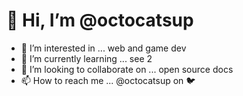 # 👋 Hi, I’m @octocatsup

- 👀 I’m interested in ... web and game dev
- 🌱 I’m currently learning ... see 2
- 💞️ I’m looking to collaborate on ... open source docs
- 📫 How to reach me ... @octocatsup on 🐦

<!---
octocatsup/octocatsup is a ✨ special ✨ repository because its `README.md` (this file) appears on your GitHub profile.
You can click the Preview link to take a look at your changes.
--->
